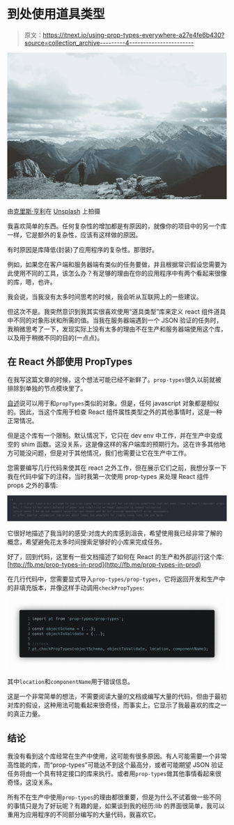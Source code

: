# 到处使用道具类型

> 原文：<https://itnext.io/using-prop-types-everywhere-a27e4fe6b430?source=collection_archive---------4----------------------->

![](img/b705ab15c79d2a2cc854cf87da6c0f56.png)

由[克里斯·亨利](https://unsplash.com/@chrishenryphoto?utm_source=unsplash&utm_medium=referral&utm_content=creditCopyText)在 [Unsplash](https://unsplash.com/s/photos/high-altitude?utm_source=unsplash&utm_medium=referral&utm_content=creditCopyText) 上拍摄

我喜欢简单的东西。任何复杂性的增加都是有原因的，就像你的项目中的另一个库一样，它是额外的复杂性，应该有这样做的原因。

有时原因是库降低(封装)了应用程序的复杂性。那很好。

例如，如果您在客户端和服务器端有类似的任务要做，并且根据常识假设您需要为此使用不同的工具，该怎么办？有足够的理由在你的应用程序中有两个看起来很像的库，嗯，也许。

我会说，当我没有太多时间思考的时候，我会听从互联网上的一些建议。

但这次不是。我突然意识到我其实很喜欢使用“道具类型”库来定义 react 组件道具中不同的对象形状和所需的值。当我在服务器端遇到一个 JSON 验证的任务时，我稍微思考了一下，发现实际上没有太多的理由不在生产和服务器端使用这个库，以及用于稍微不同的目的(一点点)。

## 在 React 外部使用 PropTypes

在我写这篇文章的时候，这个想法可能已经不新鲜了。`prop-types`很久以前就被排除到单独的节点模块里了。

[自述](https://www.npmjs.com/package/prop-types)说可以用于和`propTypes`类似的对象。但是，任何 javascript 对象都是相似的。因此，当这个库用于检查 React 组件属性类型之外的其他事情时，这是一种正常情况。

但是这个库有一个限制。默认情况下，它只在 dev env 中工作，并在生产中变成空的 shim 函数。这没关系，这是像这样的客户端库的预期行为。这在许多其他地方可能没问题，但是对于其他情况，我们也需要让它在生产中工作。

您需要编写几行代码来使其在 react 之外工作，但在展示它们之前，我想分享一下我在代码中留下的注释，当时我第一次使用 prop-types 来处理 React 组件 props 之外的事情:

![](img/ebed7b05ca0078c0b8518e0c9afa6f36.png)

它很好地描述了我当时的感受:对庞大的库感到沮丧，希望使用我已经非常了解的概念，希望避免花太多时间搜索足够好的小库来完成任务。

好了，回到代码，这里有一些文档描述了如何在 React 的生产和外部运行这个库:[http://fb.me/prop-types-in-prod](http://fb.me/prop-types-in-prod)

在几行代码中，您需要显式导入`prop-types/prop-types`，它将返回开发和生产中的非填充版本，并像这样手动调用`checkPropTypes`:

![](img/4dcb76c5d0a59a80fc45775224ff6f4e.png)

其中`location`和`componentName`用于错误信息。

这是一个非常简单的想法，不需要阅读大量的文档或编写大量的代码，但由于最初对库的假设，这种用法可能看起来很奇怪，而事实上，它显示了我最喜欢的库之一的真正力量。

## 结论

我没有看到这个库经常在生产中使用，这可能有很多原因。有人可能需要一个非常高性能的库，而“prop-types”可能达不到这个最高分，或者可能期望 JSON 验证任务将由一个具有特定接口的库来执行。或者用`prop-types`做其他事情看起来很奇怪，这没关系。

所有不在生产中使用`prop-types`的理由都很重要，但是为什么不试着做一些不同的事情只是为了好玩呢？有趣的是，如果谈到我的经历:lib 的界面很简单，我可以重用为应用程序的不同部分编写的大量代码，我喜欢它。